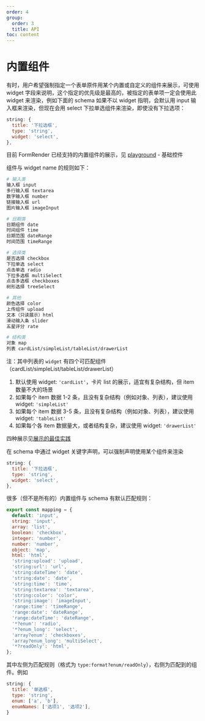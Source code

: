 ```yaml
---
order: 4
group:
  order: 3
  title: API
toc: content
---
```


# 内置组件

有时，用户希望强制指定一个表单原件用某个内置或自定义的组件来展示，可使用 widget 字段来说明，这个指定的优先级是最高的，被指定的表单项一定会使用此 widget 来渲染，例如下面的 schema 如果不以 widget 指明，会默认用 input 输入框来渲染，但现在会用 select 下拉单选组件来渲染，即使没有下拉选项：

```js
string: {
  title: '下拉选框',
  type: 'string',
  widget: 'select',
},
```

目前 FormRender 已经支持的内置组件的展示，见 [playground](/playground) - 基础控件

组件与 widget name 的规则如下：

```sh
# 输入类
输入框 input
多行输入框 textarea
数字输入框 number
链接输入框 url
图片输入框 imageInput

# 日期类
日期组件 date
时间组件 time
日期范围 dateRange
时间范围 timeRange

# 选择类
是否选择 checkbox
下拉单选 select
点击单选 radio
下拉多选框 multiSelect
点击多选框 checkboxes
树形选择 treeSelect

# 其他
颜色选择 color
上传组件 upload
文本（只读展示）html
滑动输入条 slider
五星评分 rate

# 结构类
对象 map
列表 cardList/simpleList/tableList/drawerList
```

注：其中列表的 `widget` 有四个可匹配组件（cardList/simpleList/tableList/drawerList）

1. 默认使用 widget: `'cardList'`，卡片 list 的展示，适宜有复杂结构，但 item 数量不大的场景
2. 如果每个 item 数据 1-2 条，且没有复杂结构（例如对象、列表），建议使用 widget: `'simpleList'`
3. 如果每个 item 数据 3-5 条，且没有复杂结构（例如对象、列表），建议使用 widget: `'tableList'`
4. 如果每个各 item 数据量大，或者结构复杂，建议使用 widget: `'drawerList'`

四种展示见[展示的最佳实践](/form-render/advanced/display#列表的展示)

在 schema 中通过 widget 关键字声明，可以强制声明使用某个组件来渲染

```js
string: {
  title: '下拉选框',
  type: 'string',
  widget: 'select',
},
```

很多（但不是所有的）内置组件与 schema 有默认匹配规则：

```js
export const mapping = {
  default: 'input',
  string: 'input',
  array: 'list',
  boolean: 'checkbox',
  integer: 'number',
  number: 'number',
  object: 'map',
  html: 'html',
  'string:upload': 'upload',
  'string:url': 'url',
  'string:dateTime': 'date',
  'string:date': 'date',
  'string:time': 'time',
  'string:textarea': 'textarea',
  'string:color': 'color',
  'string:image': 'imageInput',
  'range:time': 'timeRange',
  'range:date': 'dateRange',
  'range:dateTime': 'dateRange',
  '*?enum': 'radio',
  '*?enum_long': 'select',
  'array?enum': 'checkboxes',
  'array?enum_long': 'multiSelect',
  '*?readOnly': 'html',
};
```

其中左侧为匹配规则（格式为 `type:format?enum/readOnly`），右侧为匹配到的组件。例如

```js
string: {
  title: '单选框',
  type: 'string',
  enum: ['a', 'b'],
  enumNames: ['选项1', '选项2'],
}
```
